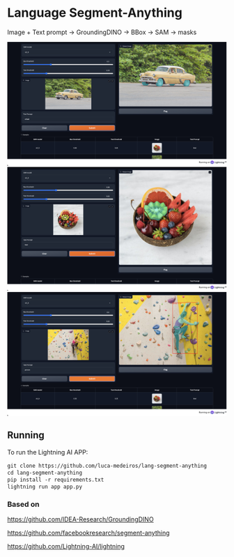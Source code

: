 # Language Segment-Anything
Image + Text prompt -> GroundingDINO -> BBox -> SAM -> masks

![car.png](/assets/outputs/car.png)
![kiwi.png](/assets/outputs/kiwi.png)
![food.png](/assets/outputs/person.png)

## Running

To run the Lightning AI APP:

    git clone https://github.com/luca-medeiros/lang-segment-anything
    cd lang-segment-anything
    pip install -r requirements.txt
    lightning run app app.py

### Based on

https://github.com/IDEA-Research/GroundingDINO

https://github.com/facebookresearch/segment-anything

https://github.com/Lightning-AI/lightning
